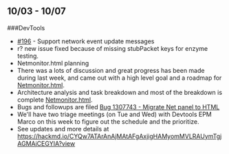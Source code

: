 ## 10/03 - 10/07

###DevTools
* [#196](https://github.com/devtools-html/gecko-dev/issues/196) - Support network event update messages
 * r? new issue fixed because of missing stubPacket keys for enzyme testing.
* Netmonitor.html planning 
 * There was a lots of discussion and great progress has been made during last week, and came out with a high level goal and a roadmap for [Netmonitor.html].
 * Architecture analysis and task breakdown and most of the breakdown is complete [Netmonitor.html].
 * Bugs and followups are filed [Bug 1307743 - Migrate Net panel to HTML]
 * We'll have two triage meetings (on Tue and Wed) with Devtools EPM Marco on this week to figure out the schedule and the prioritize.
 * See updates and more details at https://hackmd.io/CYQw7ATArAnAjMAtAFgAxjigHAMyomMVLRAUymTgjAGMAjCEGYIA?view

[Netmonitor.html]: https://docs.google.com/document/d/1NUiCCwDutuuNQhKXYnBFt28LX0qFIylgXwmxHeuRKtY/edit#
[Bug 1307743 - Migrate Net panel to HTML]: https://bugzilla.mozilla.org/show_bug.cgi?id=1307743
